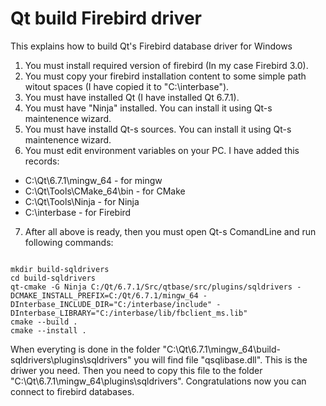 # Qt build Firebird driver
This explains how to build Qt's Firebird database driver for Windows
1. You must install required version of firebird (In my case Firebird 3.0).
2. You must copy your firebird installation content to some simple path witout spaces (I have copied it to "C:\interbase\").
3. You must have installed Qt (I have installed Qt 6.7.1).
4. You must have "Ninja" installed. You can install it using Qt-s maintenence wizard.
5. You must have installd Qt-s sources. You can install it using Qt-s maintenence wizard.
6. You must edit environment variables on your PC. I have added this records:
  * C:\Qt\6.7.1\mingw_64     - for mingw
  * C:\Qt\Tools\CMake_64\bin - for CMake
  * C:\Qt\Tools\Ninja        - for Ninja
  * C:\interbase             - for Firebird
7. After all above is ready, then you must open Qt-s ComandLine and run following commands:
<code>
mkdir build-sqldrivers
cd build-sqldrivers
qt-cmake -G Ninja C:/Qt/6.7.1/Src/qtbase/src/plugins/sqldrivers -DCMAKE_INSTALL_PREFIX=C:/Qt/6.7.1/mingw_64 -DInterbase_INCLUDE_DIR="C:/interbase/include" -DInterbase_LIBRARY="C:/interbase/lib/fbclient_ms.lib"
cmake --build .
cmake --install .
</code>

When everyting is done in the folder "C:\Qt\6.7.1\mingw_64\build-sqldrivers\plugins\sqldrivers" you will find file "qsqlibase.dll". This is the driwer you need. Then you need to copy this file to the folder "C:\Qt\6.7.1\mingw_64\plugins\sqldrivers". 
Congratulations now you can connect to firebird databases.
